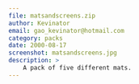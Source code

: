 ```yaml
---
file: matsandscreens.zip
author: Kevinator
email: gao_kevinator@hotmail.com
category: packs
date: 2000-08-17
screenshot: matsandscreens.jpg
description: >
    A pack of five different mats.
---
```

